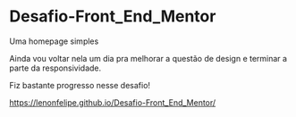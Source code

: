 # Desafio-Front_End_Mentor

Uma homepage simples

Ainda vou voltar nela um dia pra melhorar a questão de design e terminar a parte da responsividade.

Fiz bastante progresso nesse desafio!

https://lenonfelipe.github.io/Desafio-Front_End_Mentor/


